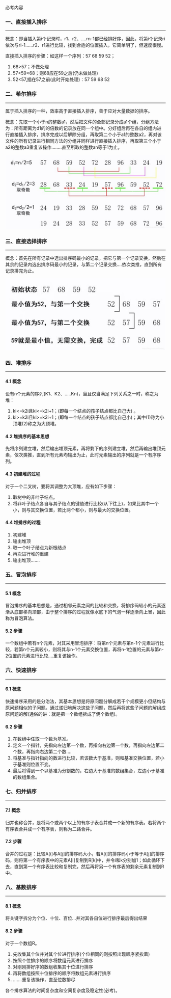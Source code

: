 必考内容

### 一、直接插入排序

---

概念：即当插入第i个记录时，r1、r2、....rn-1都已经排好序，因此，将第i个记录ri依次与ri-1......r2、r1进行比较，找到合适的位置插入，它简单明了，但速度很慢。

直接插入排序的步骤：如这样一个序列：57 68 59 52；

1. 68>57；不做处理
2. 57<59<68；则68应在59之后(仍未做处理)
3. 52<57,插在57之前(此时开始处理)：57 59 68 52



### 二、希尔排序

---

属于插入排序的一种，效率高于直接插入排序，善于应对大量数据的排序。

概念：先取一个小于n的整数a1，然后把文件的全部记录分成a1个组，分组方法为：所有距离为d1的的倍数的记录放在同一个组中。分好组后再在各自的组内进行直接插入排序，排序完成以后解除分组，再取第二个小于a1的整数a2，再对该文件的所有记录进行相同方法的分组并同样进行直接插入排序，再取第三个小于a2的整数a3重复该操作........直至所取的整数an等于1为止。

![img](img/watermark,type_ZmFuZ3poZW5naGVpdGk,shadow_10,text_aHR0cHM6Ly9ibG9nLmNzZG4ubmV0L2ltcmVhbF8=,size_16,color_FFFFFF,t_70-20220920220526877.jpeg)



### 三、直接选择排序

---

概念：首先在所有记录中选出排序码最小的记录，把它与第一个记录交换，然后在其余的记录内选出排序码最小的记录，与第二个记录交换....依次类推，直到所有记录排完为止。

![img](img/watermark,type_ZmFuZ3poZW5naGVpdGk,shadow_10,text_aHR0cHM6Ly9ibG9nLmNzZG4ubmV0L2ltcmVhbF8=,size_16,color_FFFFFF,t_70-20220920220552047.jpeg)



### 四、堆排序

---

#### 4.1 概念

设有n个元素的序列(K1、K2、.....Kn)，当且仅当满足下列关系之一时，称之为堆：

1. ki<=k2i且ki<=k2i+1；(即每一个结点的孩子结点都比自己大) 。
2. ki>=k2i且ki>=k2i+1；(即每一个结点的孩子结点都比自己小)；其中(1)称为小顶堆(2)称之为大顶堆。

#### 4.2 堆排序的基本思想

先将序列建立堆，然后输出堆顶元素，再将剩下的序列建立堆，然后再输出堆顶元素，依次类推，直到所有元素均输出为止，此时元素输出的序列就是一个有序序列。

#### 4.3 初建堆的过程

对于一个二叉树，要将其调整为大顶堆，应有如下步骤：

1. 取树中的非叶子结点。
2. 将非叶子结点各自与其子结点的键值进行比较(从下往上)，如果比其中一个小，则与其交换位置，若比两个都小，则与最大的交换位置。

#### 4.4 堆排序的过程

1. 初建堆
2. 输出堆顶
3. 取一个叶子结点为新根结点
4. 再次进行堆的重建
5. 输出堆顶.......



### 五、冒泡排序

---

#### 5.1 概念

冒泡排序的基本思想是，通过相邻元素之间的比较和交换，将排序码较小的元素逐渐从底部移向顶部，由于整个排序的过程就像水底下的气泡一样逐渐向上冒，因此称为冒泡算法。

#### 5.2 步骤

一个数组中若有n个元素，对其采用冒泡排序：将第n个元素与第n-1个元素进行比较，若第n个元素较小，则将其与n-1个元素交换位置，再将n-1位置的元素与第n-2位置的元素进行比较....重复该操作。



### 六、快速排序

---

#### 6.1 概念

快速排序采用的是分治法，其基本思想是将原问题分解成若干个规模更小但结构与原问题相似的子问题。通过递归地解决这些子问题，然后再将这些子问题的解组成原问题的解(通俗的讲：就是把一个数组拆成了俩个数组)。

#### 6.2 步骤

1. 在数组中任取一个数为基准。
2. 定义一个指针，先指向左边第一个数，再指向右边第一个数，再指向左边第二个数，再指向右边第二个数....
3. 将基准与指针指向的数进行比较，若该数大于基准，则和基准交换位置，若小于基准则位置不变。
4. 最后将得到一个以基准为分割数的，右边大于基准的数组集合，左边小于基准的数组集合。



### 七、归并排序

---

#### 7.1 概念

归并也称合并，是将两个或两个以上的有序子表合并成一个新的有序表。若将两个有序表合并成一个有序表，则称为二路合并。

#### 7.2 步骤

合并的过程是：比较A[i]与A[j]的排序码大小，若A[i]的排序码小于等于A[j]的排序码，则将第一个有序表中的元素A[i]复制到R[k]中，并令i和k分别加1；如此循环下去，直到第一个有序表比较和复制完，然后再将另一个有序表的剩余元素复制到R中。



### 八、基数排序

---

#### 8.1 概念

将关键字拆分为个位、十位、百位...并对其各自位进行排序最后得出结果

#### 8.2 步骤

对于一个数组R。

1. 先收集其个位并对其个位进行排序(个位相同的则按照出现顺序紧挨着)
2. 按照个位排序的顺序将数组元素进行排序
3. 对刚刚排好序的数组收集其十位进行排序
4. 再将数组按照十位排序的顺序将数组元素进行排序
5. .......重复该操作，直至位数排尽

各个排序算法的时间复杂度和空间复杂度及稳定性(必考)。